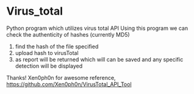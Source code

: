 # Virus_total
Python program which utilizes virus total API 
Using this program we can check the authenticity of
hashes (currently MD5) 
1. find the hash of the file specified
2. upload hash to virusTotal
3. as report will be returned which will can be saved
 and any specific detection will be displayed
 
 Thanks! Xen0ph0n for awesome reference, 
 https://github.com/Xen0ph0n/VirusTotal_API_Tool
